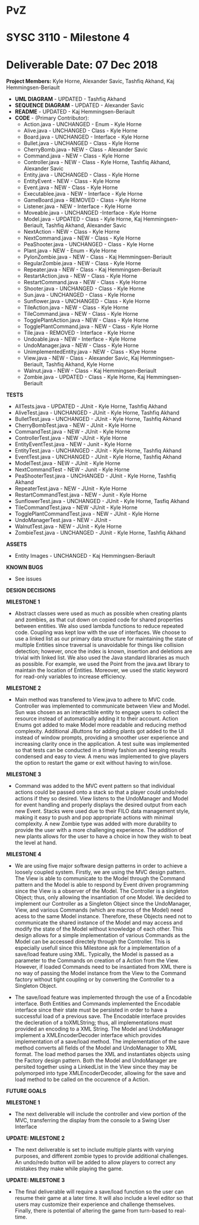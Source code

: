 # PvZ
# SYSC 3110 - Milestone 4
# Deliverable Date: 07 Dec 2018

**Project Members:** Kyle Horne, Alexander Savic, Tashfiq Akhand, Kaj Hemmingsen-Beriault

+ **UML DIAGRAM** - UPDATED - Tashfiq Akhand
+ **SEQUENCE DIAGRAM** - UPDATED - Alexander Savic
+ **README** - UPDATED - Kaj Hemmingsen-Beriault
+ **CODE** - (Primary Contributor):
  + Action.java - UNCHANGED - Enum - Kyle Horne
  + Alive.java - UNCHANGED - Class - Kyle Horne
  + Board.java - UNCHANGED - Interface - Kyle Horne
  + Bullet.java - UNCHANGED - Class - Kyle Horne
  + CherryBomb.java - NEW - Class - Alexander Savic
  + Command.java - NEW - Class - Kyle Horne
  + Controller.java - NEW - Class - Kyle Horne, Tashfiq Akhand, Alexander Savic
  + Entity.java - UNCHANGED - Class - Kyle Horne
  + EntityEvent - NEW - Class - Kyle Horne
  + Event.java - NEW - Class - Kyle Horne
  + Executablee.java - NEW - Interface - Kyle Horne
  + GameBoard.java - REMOVED - Class - Kyle Horne
  + Listener.java - NEW - Interface - Kyle Horne
  + Moveable.java - UNCHANGED -Interface - Kyle Horne
  + Model.java - UPDATED - Class - Kyle Horne, Kaj Hemmingsen-Beriault, Tashfiq Akhand, Alexander Savic
  + NextAction - NEW - Class - Kyle Horne
  + NextCommand.java - NEW - Class - Kyle Horne
  + PeaShooter.java - UNCHANGED - Class - Kyle Horne
  + Plant.java - NEW - Enum - Kyle Horne
  + PylonZombie.java - NEW - Class - Kaj Hemmingsen-Beriault
  + RegularZombie.java - NEW - Class - Kyle Horne
  + Repeater.java - NEW - Class - Kaj Hemmingsen-Beriault
  + RestartAction.java - NEW - Class - Kyle Horne
  + RestartCommand.java - NEW - Class - Kyle Horne
  + Shooter.java - UNCHANGED - Class - Kyle Horne
  + Sun.java - UNCHANGED - Class - Kyle Horne
  + Sunflower.java - UNCHANGED - Class - Kyle Horne
  + TileAction.java - NEW - Class - Kyle Horne
  + TileCommand.java - NEW - Class - Kyle Horne
  + TogglePlantAction.java - NEW - Class - Kyle Horne
  + TogglePlantCommand.java - NEW - Class - Kyle Horne
  + Tile.java - REMOVED - Interface - Kyle Horne
  + Undoable.java - NEW - Interface - Kyle Horne
  + UndoManager.java - NEW - Class - Kyle Horne
  + UnimplementedEntity.java - NEW - Class - Klye Horne
  + View.java - NEW - Class - Alexander Savic, Kaj Hemmingsen-Beriault, Tashfiq Akhand, Kyle Horne
  + Walnut.java - NEW - Class - Kaj Hemmingsen-Beriault
  + Zombie.java - UPDATED - Class - Kyle Horne, Kaj Hemmingsen-Beriault

**TESTS**
  + AllTests.java - UPDATED - JUnit - Kyle Horne, Tashfiq Akhand
  + AliveTest.java - UNCHANGED - JUnit - Kyle Horne, Tashfiq Akhand
  + BulletTest.java - UNCHANGED - JUnit - Kyle Horne, Tashfiq Akhand
  + CherryBombTest.java - NEW - JUnit - Kyle Horne
  + CommandTest.java - NEW - JUnit - Kyle Horne
  + ControllerTest.java - NEW -JUnit - Kyle Horne
  + EntityEventTest.java - NEW - Junit - Kyle Horne
  + EntityTest.java - UNCHANGED - JUnit - Kyle Horne, Tashfiq Akhand
  + EventTest.java - UNCHANGED - JUnit - Kyle Horne, Tashfiq Akhand
  + ModelTest.java - NEW - JUnit - Kyle Horne
  + NextCommandTest - NEW - Junit - Kyle Horne
  + PeaShooterTest.java - UNCHANGED - JUnit - Kyle Horne, Tashfiq Akhand
  + RepeaterTest.java - NEW - JUnit - Kyle Horne
  + RestartCommandTest.java - NEW - Junit - Kyle Horne
  + SunflowerTest.java - UNCHANGED - JUnit - Kyle Horne, Tasfiq Akhand
  + TileCommandTest.java - NEW -JUnit - Kyle Horne
  + TogglePlantCommandTest.java - NEW - JUnit - Kyle Horne
  + UndoManagerTest.java - NEW - JUnit -
  + WalnutTest.java - NEW - JUnit - Kyle Horne
  + ZombieTest.java - UNCHANGED - JUnit - Kyle Horne, Tashfiq Akhand
  
**ASSETS**
+ Entity Images - UNCHANGED - Kaj Hemmingsen-Beriault

**KNOWN BUGS** 
+ See issues

**DESIGN DECISIONS**

**MILESTONE 1**
+ Abstract classes were used as much as possible when creating plants and zombies, as that cut down on copied code for shared properties between entities. We also used lambda functions to reduce repeated code. Coupling was kept low with the use of interfaces. We choose to use a linked list as our primary data structure for maintaining the state of multiple Entities since traversal is unavoidable for things like collision detection; however, once the index is known, insertion and deletions are trivial with linked list. We also used the Java standard libraries as much as possible. For example, we used the Point from the java.awt library to maintain the location of Entities. Moreover, we used the static keyword for read-only variables to increase efficiency.

**MILESTONE 2**
+ Main method was transfered to View.java to adhere to MVC code.  Controller was implemented to communicate between View and Model. Sun was chosen as an interactible entity to engage users to collect the resource instead of automatically adding it to their account.  Action Enums got added to make Model more readable and reducing method complexity.  Additional JButtons for adding plants got added to the UI instead of window prompts, providing a smoother user experience and increasing clarity once in the application. A test suite was implemented so that tests can be conducted in a timely fashion and keeping results condensed and easy to view. A menu was implemented to give players the option to restart the game or exit without having to win/lose.


**MILESTONE 3**
+ Command was added to the MVC event pattern so that individual actions could be passed onto a stack so that a player could undo/redo actions if they so desired.  View listens to the UndoManager and Model for event handling and properly displays the desired output from each new Event.  Stacks were used due to their FILO data management style, making it easy to push and pop appropriate actions with minimal complexity.  A new Zombie type was added with more durability to provide the user with a more challenging experience.  The addition of new plants allows for the user to have a choice in how they wish to beat the level at hand.

**MILESTONE 4**
+ We are using five major software design patterns in order to achieve a loosely coupled system. Firstly, we are using the MVC design pattern. The View is able to communicate to the Model through the Command pattern and the Model is able to respond by Event driven programming since the View is a observer of the Model. The Controller is a singleton Object; thus, only allowing the insantiation of one Model. We decided to implement our Controller as a Singleton Object since the UndoManager, View, and various Commands (which are macros of the Model) need acess to the same Model instance. Therefore, these Objects need not to communicate the shared instance of the Model and may access and modify the state of the Model without knowledge of each other. This design allows for a simple implementation of various Commands as the Model can be accessed directely through the Controller. This is especially usefull since this Milestone ask for a implementation of a save/load feature using XML. Typically, the Model is passed as a parameter to the Commands on creation of a Action from the View. However, if loaded Commands need to be insantiated from XML there is no way of passing the Model instance from the View to the Command factory without tight coupling or by converting the Controller to a Singleton Object. 

+ The save/load feature was implemented through the use of a Encodable interface. Both Entities and Commands implemented the Encodable interface since their state must be persisted in order to have a successful load of a previous save. The Encodable interface provides the decleration of a toXMLString; thus, all implementations must provided an encoding to a XML String. The Model and UndoManager implement a XMLEncoderDecoder interface which provides implementation of a save/load method. The implementation of the save method converts all fields of the Model and UndoManager to XML format. The load method parses the XML and instantiates objects using the Factory design pattern. Both the Model and UndoManager are persited together using a LinkedList in the View since they may be polymorped into type XMLEncoderDecoder, allowing for the save and load method to be called on the occurence of a Action.

**FUTURE GOALS**

**MILESTONE 1**
+ The next deliverable will include the controller and view portion of the MVC, transferring the display from the console to a Swing User Interface

**UPDATE: MILESTONE 2**
+ The next deliverable is set to include multiple plants with varying purposes, and different zombie types to provide additional challenges. An undo/redo button will be added to allow players to correct any mistakes they make while playing the game.

**UPDATE: MILESTONE 3**
+ The final deliverable will require a save/load function so the user can resume their game at a later time. It will also include a level editor so that users may customize their experience and challenge themselves.  Finally, there is potential of altering the game from turn-based to real-time.
